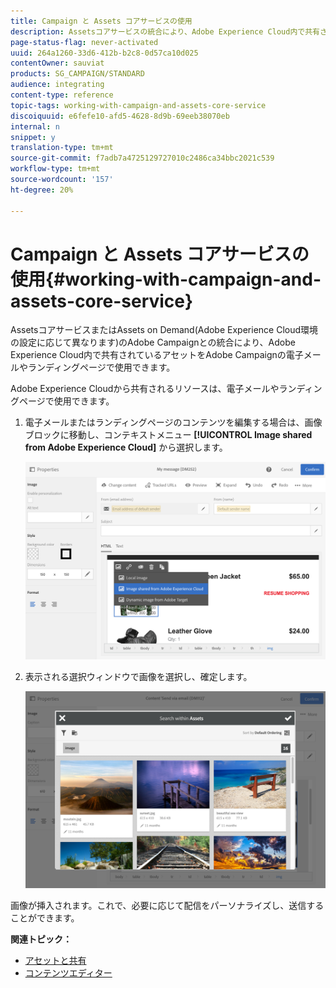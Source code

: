 ```yaml
---
title: Campaign と Assets コアサービスの使用
description: Assetsコアサービスの統合により、Adobe Experience Cloud内で共有される任意のリソースを、Adobe Campaignのメッセージやランディングページで使用できます。
page-status-flag: never-activated
uuid: 264a1260-33d6-412b-b2c8-0d57ca10d025
contentOwner: sauviat
products: SG_CAMPAIGN/STANDARD
audience: integrating
content-type: reference
topic-tags: working-with-campaign-and-assets-core-service
discoiquuid: e6fefe10-afd5-4628-8d9b-69eeb38070eb
internal: n
snippet: y
translation-type: tm+mt
source-git-commit: f7adb7a4725129727010c2486ca34bbc2021c539
workflow-type: tm+mt
source-wordcount: '157'
ht-degree: 20%

---
```



# Campaign と Assets コアサービスの使用{#working-with-campaign-and-assets-core-service}

AssetsコアサービスまたはAssets on Demand(Adobe Experience Cloud環境の設定に応じて異なります)のAdobe Campaignとの統合により、Adobe Experience Cloud内で共有されているアセットをAdobe Campaignの電子メールやランディングページで使用できます。

Adobe Experience Cloudから共有されるリソースは、電子メールやランディングページで使用できます。

1. 電子メールまたはランディングページのコンテンツを編集する場合は、画像ブロックに移動し、コンテキストメニュー **[!UICONTROL Image shared from Adobe Experience Cloud]** から選択します。

   ![](assets/dam_insert_image_dce.png)

1. 表示される選択ウィンドウで画像を選択し、確定します。

   ![](assets/dam_shared_image_selection.png)

画像が挿入されます。これで、必要に応じて配信をパーソナライズし、送信することができます。

**関連トピック：**

* [アセットと共有](https://docs.adobe.com/content/help/en/core-services/interface/assets/experience-cloud-assets.html)
* [コンテンツエディター](../../designing/using/personalization.md#example-email-personalization)

